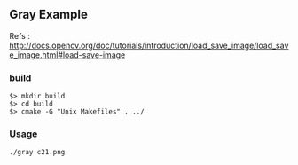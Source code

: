 Gray Example
------------
Refs : http://docs.opencv.org/doc/tutorials/introduction/load_save_image/load_save_image.html#load-save-image

### build
```
$> mkdir build
$> cd build
$> cmake -G "Unix Makefiles" . ../
```



### Usage
```
./gray c21.png
```
